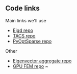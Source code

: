 ## Code links
Main links we'll use
* [Eigd repo](https://github.com/smdogroup/eigd)
* [TACS repo](https://github.com/smdogroup/tacs)
* [PyOptSparse repo](https://github.com/mdolab/pyoptsparse)

Other
* [Eigenvector aggregate repo](https://github.com/smdogroup/eigenvector-aggregate)
* [GPU FEM repo](https://github.com/gjkennedy/gpu_fem)
~                                                                
